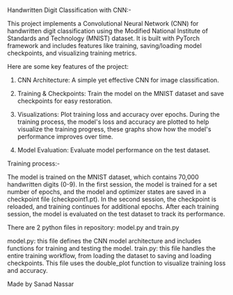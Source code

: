 Handwritten Digit Classification with CNN:-

This project implements a Convolutional Neural Network (CNN) for handwritten digit classification using the
Modified National Institute of Standards and Technology (MNIST) dataset. It is built with PyTorch framework and includes
features like training, saving/loading model checkpoints, and visualizing training metrics.


 

Here are some key features of the  project:

1. CNN Architecture: A simple yet effective CNN for image classification.

2. Training & Checkpoints: Train the model on the MNIST dataset and save checkpoints for easy restoration.

3. Visualizations: Plot training loss and accuracy over epochs. During the training process, the model's loss and
   accuracy are plotted to help visualize the training progress, these graphs show how the model's performance improves over time.

4. Model Evaluation: Evaluate model performance on the test dataset.


Training process:-

The model is trained on the MNIST dataset, which contains 70,000 handwritten digits (0-9). In the first session, the model
is trained for a set number of epochs, and the model and optimizer states are saved in a checkpoint file (checkpoint1.pt).
In the second session, the checkpoint is reloaded, and training continues for additional epochs. After each training session, the model
is evaluated on the test dataset to track its performance.



There are 2 python files in repository: model.py and train.py

model.py: this file defines the CNN model architecture and includes functions for training and testing the model.
train.py: this file handles the entire training workflow, from loading the dataset to saving and loading checkpoints. This file
uses the double_plot function to visualize training loss and accuracy.


Made by Sanad Nassar
